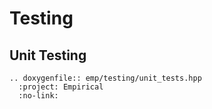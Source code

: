 # Testing

## Unit Testing

```{eval-rst}
.. doxygenfile:: emp/testing/unit_tests.hpp
  :project: Empirical
  :no-link:
```

